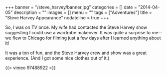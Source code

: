 +++
banner = "/steve_harvey/banner.jpg"
categories = []
date = "2014-04-05"
description = ""
images = []
menu = ""
tags = ["Adventures"]
title = "Steve Harvey Appearance"
nodateline = true
+++


So, I was on TV once. My wife had contacted the Steve Harvey show suggesting I could use a wardrobe makeover. It was quite a surprise to me--we flew to Chicago for filming just a few days after I learned 
anything about it!

It was a ton of fun, and the Steve Harvey crew and show was a great experience. (And I got some nice clothes out of it.)

{{< vimeo 97488922 >}}


